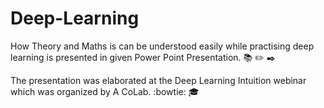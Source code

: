 # Deep-Learning
How Theory and Maths is can be understood easily while practising deep learning is presented in given Power Point Presentation. :books: :pencil2: :black_nib:

The presentation was elaborated at the Deep Learning Intuition webinar which was organized by A CoLab. :bowtie: :mortar_board:
